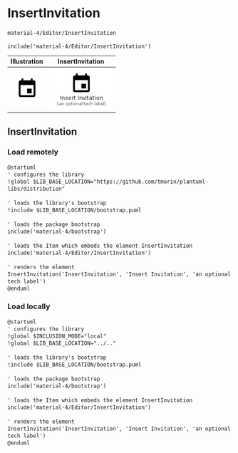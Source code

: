 # InsertInvitation


```text
material-4/Editor/InsertInvitation
```

```text
include('material-4/Editor/InsertInvitation')
```



| Illustration | InsertInvitation |
| :---: | :---: |
| ![illustration for Illustration](../../material-4/Editor/InsertInvitation.png) | ![illustration for InsertInvitation](../../material-4/Editor/InsertInvitation.Local.png) |




## InsertInvitation

### Load remotely
```plantuml
@startuml
' configures the library
!global $LIB_BASE_LOCATION="https://github.com/tmorin/plantuml-libs/distribution"

' loads the library's bootstrap
!include $LIB_BASE_LOCATION/bootstrap.puml

' loads the package bootstrap
include('material-4/bootstrap')

' loads the Item which embeds the element InsertInvitation
include('material-4/Editor/InsertInvitation')

' renders the element
InsertInvitation('InsertInvitation', 'Insert Invitation', 'an optional tech label')
@enduml
```

### Load locally
```plantuml
@startuml
' configures the library
!global $INCLUSION_MODE="local"
!global $LIB_BASE_LOCATION="../.."

' loads the library's bootstrap
!include $LIB_BASE_LOCATION/bootstrap.puml

' loads the package bootstrap
include('material-4/bootstrap')

' loads the Item which embeds the element InsertInvitation
include('material-4/Editor/InsertInvitation')

' renders the element
InsertInvitation('InsertInvitation', 'Insert Invitation', 'an optional tech label')
@enduml
```

